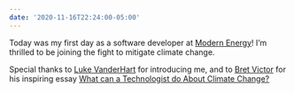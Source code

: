 ```yaml
---
date: '2020-11-16T22:24:00-05:00'
---
```

Today was my first day as a software developer at [Modern Energy](https://modern.energy/)! I’m thrilled to be joining the fight to mitigate climate change. 

Special thanks to [Luke VanderHart](https://twitter.com/levanderhart) for introducing me, and to [Bret Victor][bv] for  his inspiring essay [What can a Technologist do About Climate Change?](http://worrydream.com/ClimateChange/)

[bv]: http://worrydream.com/
